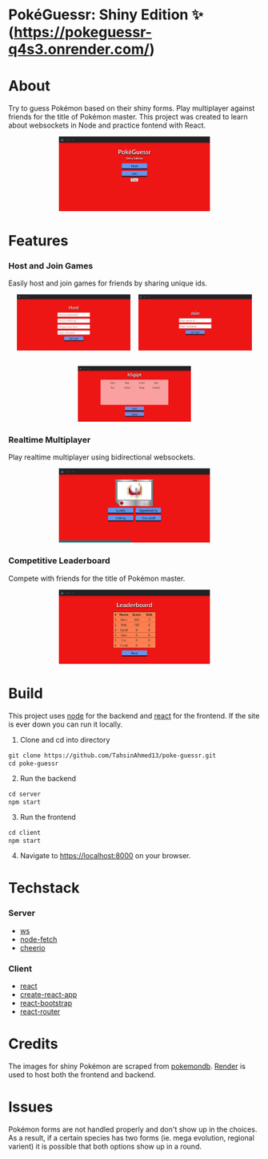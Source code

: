 # PokéGuessr: Shiny Edition :sparkles: (https://pokeguessr-q4s3.onrender.com/)

# About

Try to guess Pokémon based on their shiny forms. Play multiplayer against friends for the title of Pokémon master. This project was created to learn about websockets in Node and practice fontend with React. 

<p align="center">
    <img alt="home" src="scrots/readme/home.PNG" width="60%"/>
</p>

# Features

### Host and Join Games

Easily host and join games for friends by sharing unique ids. 

<div style="display: flex; justify-content: space-evenly; flex-wrap: wrap">
    <img alt="host" src="scrots/readme/host.PNG" width="45%"/>
    <img alt="join" src="scrots/readme/join.PNG" width="45%"/>
</div>
<br/>
<p align="center">
    <img alt="lobby" src="scrots/readme/lobby.PNG" width="45%"/>
</p>

### Realtime Multiplayer

Play realtime multiplayer using bidirectional websockets. 

<p align="center">
    <img alt="play" src="scrots/readme/play.PNG" width="60%"/>
</p>

### Competitive Leaderboard

Compete with friends for the title of Pokémon master. 

<p align="center">
    <img alt="leaderboard" src="scrots/readme/leaderboard.PNG" width="60%"/>
</p>

# Build

This project uses [node](https://nodejs.org/en) for the backend and [react](https://react.dev) for the frontend. If the site is ever down you can run it locally.

1. Clone and cd into directory

```
git clone https://github.com/TahsinAhmed13/poke-guessr.git
cd poke-guessr
```

2. Run the backend

```
cd server
npm start
```

3. Run the frontend

```
cd client
npm start
```

4. Navigate to [https://localhost:8000](https://localhost:8000) on your browser. 

# Techstack

### Server

* [ws](https://github.com/websockets/ws)
* [node-fetch](https://github.com/node-fetch/node-fetch)
* [cheerio](https://cheerio.js.org/docs/intro)

### Client

* [react](https://react.dev/)
* [create-react-app](https://create-react-app.dev/)
* [react-bootstrap](https://react-bootstrap.netlify.app/)
* [react-router](https://reactrouter.com/en/main)

# Credits

The images for shiny Pokémon are scraped from [pokemondb](https://pokemondb.net/pokedex/shiny). [Render](https://render.com/) is used to host both the frontend and backend.  

# Issues

Pokémon forms are not handled properly and don't show up in the choices. As a result, if a certain species has two forms (ie. mega evolution, regional varient) it is possible that both options show up in a round. 